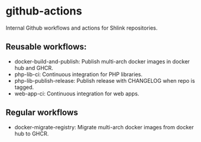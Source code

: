 # github-actions

Internal Github workflows and actions for Shlink repositories.

## Reusable workflows:

* docker-build-and-publish: Publish multi-arch docker images in docker hub and GHCR.
* php-lib-ci: Continuous integration for PHP libraries.
* php-lib-publish-release: Publish release with CHANGELOG when repo is tagged.
* web-app-ci: Continuous integration for web apps.

## Regular workflows

* docker-migrate-registry: Migrate multi-arch docker images from docker hub to GHCR.
